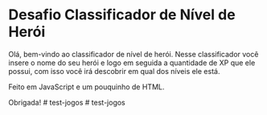 # Desafio Classificador de Nível de Herói

Olá, bem-vindo ao classificador de nível de herói.
Nesse classificador você insere o nome do seu herói e logo em seguida a quantidade de XP que ele possui, com isso você irá descobrir em qual dos níveis ele está.

Feito em JavaScript e um pouquinho de HTML.

Obrigada!
#   t e s t - j o g o s  
 #   t e s t - j o g o s  
 